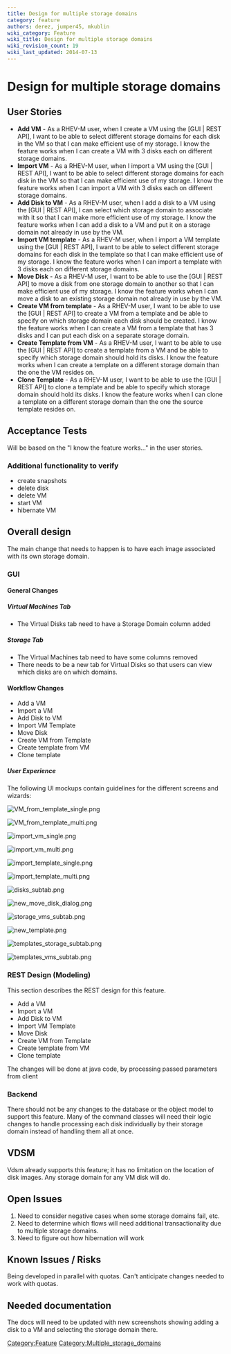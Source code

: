```yaml
---
title: Design for multiple storage domains
category: feature
authors: derez, jumper45, mkublin
wiki_category: Feature
wiki_title: Design for multiple storage domains
wiki_revision_count: 19
wiki_last_updated: 2014-07-13
---
```


# Design for multiple storage domains

## User Stories

*   **Add VM** - As a RHEV-M user, when I create a VM using the [GUI | REST API], I want to be able to select different storage domains for each disk in the VM so that I can make efficient use of my storage. I know the feature works when I can create a VM with 3 disks each on different storage domains.
*   **Import VM** - As a RHEV-M user, when I import a VM using the [GUI | REST API], I want to be able to select different storage domains for each disk in the VM so that I can make efficient use of my storage. I know the feature works when I can import a VM with 3 disks each on different storage domains.
*   **Add Disk to VM** - As a RHEV-M user, when I add a disk to a VM using the [GUI | REST API], I can select which storage domain to associate with it so that I can make more efficient use of my storage. I know the feature works when I can add a disk to a VM and put it on a storage domain not already in use by the VM.
*   **Import VM template** - As a RHEV-M user, when I import a VM template using the [GUI | REST API], I want to be able to select different storage domains for each disk in the template so that I can make efficient use of my storage. I know the feature works when I can import a template with 3 disks each on different storage domains.
*   **Move Disk** - As a RHEV-M user, I want to be able to use the [GUI | REST API] to move a disk from one storage domain to another so that I can make efficient use of my storage. I know the feature works when I can move a disk to an existing storage domain not already in use by the VM.
*   **Create VM from template** - As a RHEV-M user, I want to be able to use the [GUI | REST API] to create a VM from a template and be able to specify on which storage domain each disk should be created. I know the feature works when I can create a VM from a template that has 3 disks and I can put each disk on a separate storage domain.
*   **Create Template from VM** - As a RHEV-M user, I want to be able to use the [GUI | REST API] to create a template from a VM and be able to specify which storage domain should hold its disks. I know the feature works when I can create a template on a different storage domain than the one the VM resides on.
*   **Clone Template** - As a RHEV-M user, I want to be able to use the [GUI | REST API] to clone a template and be able to specify which storage domain should hold its disks. I know the feature works when I can clone a template on a different storage domain than the one the source template resides on.

## Acceptance Tests

Will be based on the "I know the feature works..." in the user stories.

### Additional functionality to verify

*   create snapshots
*   delete disk
*   delete VM
*   start VM
*   hibernate VM

## Overall design

The main change that needs to happen is to have each image associated with its own storage domain.

### GUI

#### General Changes

##### Virtual Machines Tab

*   The Virtual Disks tab need to have a Storage Domain column added

##### Storage Tab

*   The Virtual Machines tab need to have some columns removed
*   There needs to be a new tab for Virtual Disks so that users can view which disks are on which domains.

#### Workflow Changes

*   Add a VM
*   Import a VM
*   Add Disk to VM
*   Import VM Template
*   Move Disk
*   Create VM from Template
*   Create template from VM
*   Clone template

##### User Experience

The following UI mockups contain guidelines for the different screens and wizards:

![](VM_from_template_single.png "VM_from_template_single.png")

![](VM_from_template_multi.png "VM_from_template_multi.png")

![](import_vm_single.png "import_vm_single.png")

![](import_vm_multi.png "import_vm_multi.png")

![](import_template_single.png "import_template_single.png")

![](import_template_multi.png "import_template_multi.png")

![](disks_subtab.png "disks_subtab.png")

![](new_move_disk_dialog.png "new_move_disk_dialog.png")

![](storage_vms_subtab.png "storage_vms_subtab.png")

![](new_template.png "new_template.png")

![](templates_storage_subtab.png "templates_storage_subtab.png")

![](templates_vms_subtab.png "templates_vms_subtab.png")

### REST Design (Modeling)

This section describes the REST design for this feature.

*   Add a VM
*   Import a VM
*   Add Disk to VM
*   Import VM Template
*   Move Disk
*   Create VM from Template
*   Create template from VM
*   Clone template

The changes will be done at java code, by processing passed parameters from client

### Backend

There should not be any changes to the database or the object model to support this feature. Many of the command classes will need their logic changes to handle processing each disk individually by their storage domain instead of handling them all at once.

## VDSM

Vdsm already supports this feature; it has no limitation on the location of disk images. Any storage domain for any VM disk will do.

## Open Issues

1.  Need to consider negative cases when some storage domains fail, etc.
2.  Need to determine which flows will need additional transactionality due to multiple storage domains.
3.  Need to figure out how hibernation will work

## Known Issues / Risks

Being developed in parallel with quotas. Can't anticipate changes needed to work with quotas.

## Needed documentation

The docs will need to be updated with new screenshots showing adding a disk to a VM and selecting the storage domain there.

<Category:Feature> <Category:Multiple_storage_domains>
